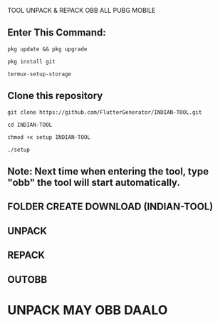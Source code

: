 TOOL UNPACK & REPACK OBB ALL PUBG MOBILE

## Enter This Command:
```
pkg update && pkg upgrade
```
```
pkg install git
```
```
termux-setup-storage
```
## Clone this repository
```
git clone https://github.com/FlutterGenerator/INDIAN-TOOL.git
```
```
cd INDIAN-TOOL
```
```
chmod +x setup INDIAN-TOOL
```
```
./setup
```
## Note: Next time when entering the tool, type "obb" the tool will start automatically.
## FOLDER CREATE DOWNLOAD (INDIAN-TOOL)
## UNPACK
## REPACK
## OUTOBB

# UNPACK MAY OBB DAALO 